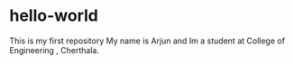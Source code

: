 # hello-world
This is my first repository
My name is Arjun and Im a student at College of Engineering , Cherthala.
